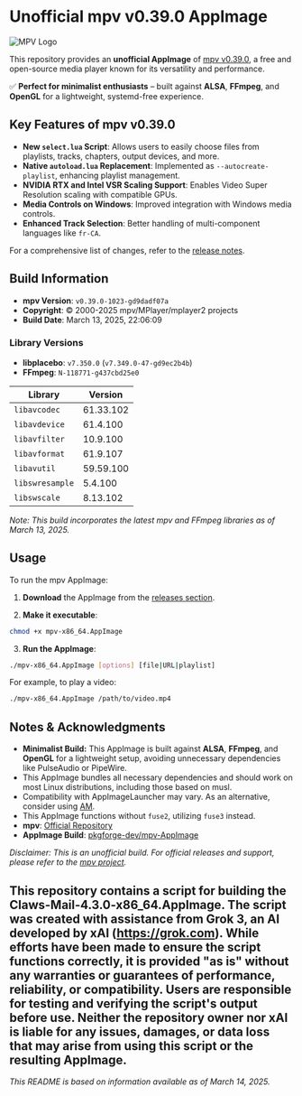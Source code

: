 # Unofficial mpv v0.39.0 AppImage

![MPV Logo](https://mpv.io/images/mpv-logo-128-0baae5aa.png) 

This repository provides an **unofficial AppImage** of [mpv v0.39.0](https://github.com/mpv-player/mpv/releases/tag/v0.39.0), a free and open-source media player known for its versatility and performance.

✅ **Perfect for minimalist enthusiasts** – built against **ALSA**, **FFmpeg**, and **OpenGL** for a lightweight, systemd-free experience.

## Key Features of mpv v0.39.0

- **New `select.lua` Script**: Allows users to easily choose files from playlists, tracks, chapters, output devices, and more.
- **Native `autoload.lua` Replacement**: Implemented as `--autocreate-playlist`, enhancing playlist management.
- **NVIDIA RTX and Intel VSR Scaling Support**: Enables Video Super Resolution scaling with compatible GPUs.
- **Media Controls on Windows**: Improved integration with Windows media controls.
- **Enhanced Track Selection**: Better handling of multi-component languages like `fr-CA`.

For a comprehensive list of changes, refer to the [release notes](https://github.com/mpv-player/mpv/blob/master/RELEASE_NOTES).

## Build Information

- **mpv Version**: `v0.39.0-1023-gd9dadf07a`
- **Copyright**: © 2000-2025 mpv/MPlayer/mplayer2 projects
- **Build Date**: March 13, 2025, 22:06:09

### Library Versions

- **libplacebo**: `v7.350.0` (`v7.349.0-47-gd9ec2b4b`)
- **FFmpeg**: `N-118771-g437cbd25e0`

| Library          | Version     |
| ---------------- | ----------- |
| `libavcodec`     | 61.33.102   |
| `libavdevice`    | 61.4.100    |
| `libavfilter`    | 10.9.100    |
| `libavformat`    | 61.9.107    |
| `libavutil`      | 59.59.100   |
| `libswresample`  | 5.4.100     |
| `libswscale`     | 8.13.102    |

*Note: This build incorporates the latest mpv and FFmpeg libraries as of March 13, 2025.*

## Usage

To run the mpv AppImage:

1. **Download** the AppImage from the [releases section](https://github.com/danrobi11/mpv-appimage/releases).

2. **Make it executable**:

```bash
chmod +x mpv-x86_64.AppImage
```

3. **Run the AppImage**:

```bash
./mpv-x86_64.AppImage [options] [file|URL|playlist]
```

For example, to play a video:

```bash
./mpv-x86_64.AppImage /path/to/video.mp4
```

## Notes & Acknowledgments

- **Minimalist Build:** This AppImage is built against **ALSA**, **FFmpeg**, and **OpenGL** for a lightweight setup, avoiding unnecessary dependencies like PulseAudio or PipeWire.
- This AppImage bundles all necessary dependencies and should work on most Linux distributions, including those based on musl.
- Compatibility with AppImageLauncher may vary. As an alternative, consider using [AM](https://github.com/ivan-hc/AM).
- This AppImage functions without `fuse2`, utilizing `fuse3` instead.
- **mpv**: [Official Repository](https://github.com/mpv-player/mpv)
- **AppImage Build**: [pkgforge-dev/mpv-AppImage](https://github.com/pkgforge-dev/mpv-AppImage)

*Disclaimer: This is an unofficial build. For official releases and support, please refer to the [mpv project](https://mpv.io/).*

This repository contains a script for building the Claws-Mail-4.3.0-x86_64.AppImage.
The script was created with assistance from Grok 3, an AI developed by xAI (https://grok.com).
While efforts have been made to ensure the script functions correctly, it is provided "as is" without any warranties
or guarantees of performance, reliability, or compatibility. Users are responsible for testing and verifying the script's output before use.
Neither the repository owner nor xAI is liable for any issues, damages, or data loss that may arise from using this script or the resulting AppImage.
---

*This README is based on information available as of March 14, 2025.*
